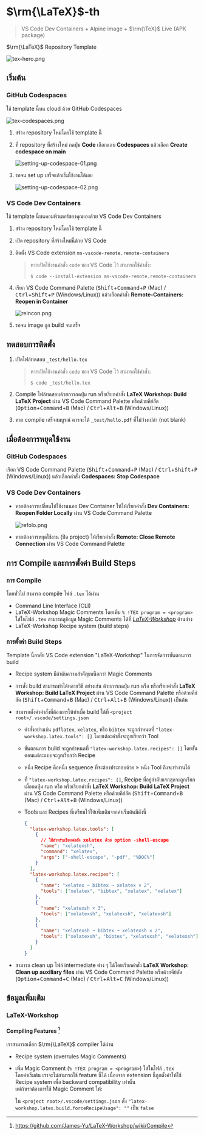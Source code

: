 # $\rm{\LaTeX}$-th

> VS Code Dev Containers + Alpine image + $\rm{\TeX}$ Live (APK package)

$\rm{\LaTeX}$ Repository Template

![tex-hero.png](_tex/assets/images/tex-hero.png)

## เริ่มต้น

### GitHub Codespaces

ใช้ template นี้บน cloud ด้วย GitHub Codespaces

![tex-codespaces.png](_tex/assets/images/tex-codespaces.png)

1. สร้าง repository ใหม่โดยใช้ template นี้
1. ที่ repository ที่สร้างใหม่ กดปุ่ม **Code** เลือกแถบ **Codespaces** แล้วเลือก **Create codespace on main**

   ![setting-up-codespace-01.png](_tex/assets/images/setting-up-codespace-01.png)

1. รอจน set up เสร็จแล้วเริ่มใช้งานได้เลย

   ![setting-up-codespace-02.png](_tex/assets/images/setting-up-codespace-02.png)

### VS Code Dev Containers

ใช้ template นี้บนคอมพิวเตอร์ของคุณเองด้วย VS Code Dev Containers

1.  สร้าง repository ใหม่โดยใช้ template นี้
1.  เปิด repository ที่สร้างใหม่นี้ด้วย VS Code
1.  ติดตั้ง VS Code extension `ms-vscode-remote.remote-containers`

    > หากเปิดใช้งานคำสั่ง `code` ของ VS Code ไว้ สามารถใช้คำสั่ง:
    >
    >     $ code --install-extension ms-vscode-remote.remote-containers

1.  เรียก VS Code Command Palette (<kbd>Shift</kbd>+<kbd>Command</kbd>+<kbd>P</kbd> (Mac) / <kbd>Ctrl</kbd>+<kbd>Shift</kbd>+<kbd>P</kbd> (Windows/Linux))
    แล้วเลือกคำสั่ง **Remote-Containers: Reopen in Container**

    ![reincon.png](_tex/assets/images/reincon.png)

1.  รอจน image ถูก build จนเสร็จ

## ทดสอบการติดตั้ง

1.  เปิดไฟล์ทดสอบ `_test/hello.tex`

    > หากเปิดใช้งานคำสั่ง `code` ของ VS Code ไว้ สามารถใช้คำสั่ง:
    >
    >     $ code _test/hello.tex

1.  Compile ไฟล์ทดสอบด้วยการกดปุ่ม run หรือเรียกคำสั่ง **LaTeX Workshop: Build LaTeX Project** ผ่าน VS Code Command Palette หรือด้วยคีย์ลัด (<kbd>Option</kbd>+<kbd>Command</kbd>+<kbd>B</kbd> (Mac) / <kbd>Ctrl</kbd>+<kbd>Alt</kbd>+<kbd>B</kbd> (Windows/Linux))
1.  หาก compile เสร็จสมบูรณ์ ควรจะได้ `_test/hello.pdf` ที่ไม่ว่างเปล่า (not blank)

## เมื่อต้องการหยุดใช้งาน

### GitHub Codespaces

เรียก VS Code Command Palette (<kbd>Shift</kbd>+<kbd>Command</kbd>+<kbd>P</kbd> (Mac) / <kbd>Ctrl</kbd>+<kbd>Shift</kbd>+<kbd>P</kbd> (Windows/Linux))
แล้วเลือกคำสั่ง **Codespaces: Stop Codespace**

### VS Code Dev Containers

- หากต้องการเปลี่ยนไปใช้งานนอก Dev Container ให้ให้เรียกคำสั่ง **Dev Containers: Reopen Folder Locally** ผ่าน VS Code Command Palette

  ![refolo.png](_tex/assets/images/refolo.png)

- หากต้องการหยุดใช้งาน (ปิด project) ให้เรียกคำสั่ง **Remote: Close Remote Connection** ผ่าน VS Code Command Palette

## การ Compile และการตั้งค่า Build Steps

### การ Compile

โดยทั่วไป สามารถ compile ไฟล์ `.tex` ได้ผ่าน

- Command Line Interface (CLI)
- LaTeX-Workshop Magic Comments โดยเพิ่ม `% !TEX program = <program>` ใส่ในไฟล์ `.tex` สามารถดูข้อมูล Magic Comments ได้ที่ [_LaTeX-Workshop_](#latex-workshop) ด้านล่าง
- LaTeX-Workshop Recipe system (build steps)

### การตั้งค่า Build Steps

Template นี้อาศัย VS Code extension "LaTeX-Workshop" ในการจัดการขั้นตอนการ build

- Recipe system มีลำดับความสำคัญเหนือกว่า Magic Comments
- การสั่ง build สามารถทำได้หลายวิธี อย่างเช่น ด้วยการกดปุ่ม run หรือ หรือเรียกคำสั่ง **LaTeX Workshop: Build LaTeX Project** ผ่าน VS Code Command Palette หรือด้วยคีย์ลัด (<kbd>Shift</kbd>+<kbd>Command</kbd>+<kbd>B</kbd> (Mac) / <kbd>Ctrl</kbd>+<kbd>Alt</kbd>+<kbd>B</kbd> (Windows/Linux)) เป็นต้น
- สามารถตั้งค่าคำสั่งที่ต้องการให้ทำเมื่อ build ได้ที่ `<project root>/.vscode/settings.json`

  - คำสั่งอย่างเช่น `pdflatex`, `xelatex`, หรือ `bibtex` จะถูกกำหนดที่ `"latex-workshop.latex.tools": []` โดยแต่ละคำสั่งจะถูกเรียกว่า Tool
  - ขั้นตอนการ build จะถูกกำหนดที่ `"latex-workshop.latex.recipes": []` โดยขั้นตอนแต่ละแบบจะถูกเรียกว่า Recipe
  - หนึ่ง Recipe คือหนึ่ง sequence ที่จะต้องประกอบด้วย $\ge$ หนึ่ง Tool ถึงจะทำงานได้
  - ที่ `"latex-workshop.latex.recipes": []`, Recipe ที่อยู่ลำดับแรกสุดจะถูกเรียกเมื่อกดปุ่ม run หรือ หรือเรียกคำสั่ง **LaTeX Workshop: Build LaTeX Project** ผ่าน VS Code Command Palette หรือด้วยคีย์ลัด (<kbd>Shift</kbd>+<kbd>Command</kbd>+<kbd>B</kbd> (Mac) / <kbd>Ctrl</kbd>+<kbd>Alt</kbd>+<kbd>B</kbd> (Windows/Linux))
  - Tools และ Recipes ที่เตรียมไว้ให้เพิ่มเติมจากค่าเริ่มต้นมีดังนี้

    ```json
    {
      "latex-workshop.latex.tools": [
        {
          // ใช้สำหรับเรียกคำสั่ง xelatex ด้วย option -shell-escape
          "name": "xelatexsh",
          "command": "xelatex",
          "args": ["-shell-escape", "-pdf", "%DOC%"]
        }
      ],
      "latex-workshop.latex.recipes": [
        {
          "name": "xelatex ➞ bibtex ➞ xelatex × 2",
          "tools": ["xelatex", "bibtex", "xelatex", "xelatex"]
        },
        {
          "name": "xelatexsh × 3",
          "tools": ["xelatexsh", "xelatexsh", "xelatexsh"]
        },
        {
          "name": "xelatexsh ➞ bibtex ➞ xelatexsh × 2",
          "tools": ["xelatexsh", "bibtex", "xelatexsh", "xelatexsh"]
        }
      ]
    }
    ```

- สามารถ clean up ไฟล์ intermediate ต่าง ๆ ได้โดยเรียกคำสั่ง **LaTeX Workshop: Clean up auxiliary files** ผ่าน VS Code Command Palette หรือด้วยคีย์ลัด (<kbd>Option</kbd>+<kbd>Command</kbd>+<kbd>C</kbd> (Mac) / <kbd>Ctrl</kbd>+<kbd>Alt</kbd>+<kbd>C</kbd> (Windows/Linux))

## ข้อมูลเพิ่มเติม

### LaTeX-Workshop

#### Compiling Features [^1]

เราสามารถเลือก $\rm{\LaTeX}$ compiler ได้ผ่าน

- Recipe system (overrules Magic Comments)
- เพิ่ม Magic Comment (`% !TEX program = <program>`) ใส่ในไฟล์ `.tex`  
   โดยค่าเริ่มต้น เราจะไม่สามารถใช้ feature นี้ได้ เนื่องจาก extension นี้ถูกตั้งค่าให้ใช้ Recipe system เพื่อ backward compatibility เท่านั้น  
   แต่ถ้าเราต้องการใช้ Magic Comment ให้:

  ใน `<project root>/.vscode/settings.json` ตั้ง `"latex-workshop.latex.build.forceRecipeUsage": ""` เป็น `false`

[^1]: https://github.com/James-Yu/LaTeX-Workshop/wiki/Compile
